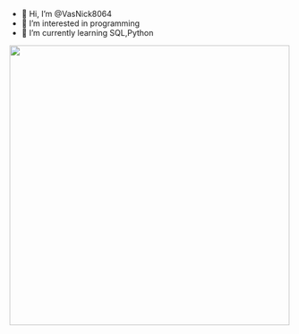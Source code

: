 - 👋 Hi, I’m @VasNick8064
- 👀 I’m interested in programming
- 🌱 I’m currently learning SQL,Python

<div id="header" align="center">
  <img src="https://i.giphy.com/media/v1.Y2lkPTc5MGI3NjExdW0wOGNvd25kaHNyc3VrdmNmdThmcmNweHRreWo4a21nbnpyMjR2aCZlcD12MV9pbnRlcm5hbF9naWZfYnlfaWQmY3Q9Zw/137EaR4vAOCn1S/giphy.gif" width="500"/>
</div>

